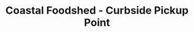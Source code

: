 ---
title: "Coastal Foodshed - Curbside Pickup Point"
url: /new-bedford/coastal-foodshed-curbside-pickup-point/
shop: Hofladen
---